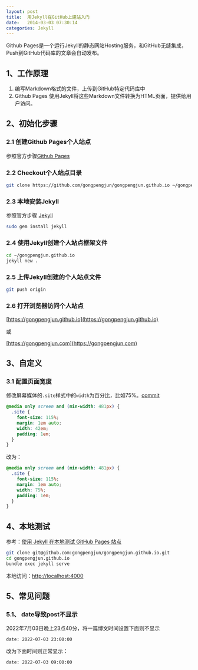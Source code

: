```yaml
---
layout: post
title:  用Jekyll在GitHub上建站入门
date:   2014-03-03 07:30:14
categories: Jekyll
---
```


Github Pages是一个运行Jekyll的静态网站Hosting服务，和GitHub无缝集成，Push到GitHub代码库的文章会自动发布。

## 1、工作原理

1. 编写Markdown格式的文件，上传到GitHub特定代码库中
2. Github Pages 使用Jekyll将这些Markdown文件转换为HTML页面，提供给用户访问。

## 2、初始化步骤

### 2.1 创建Github Pages个人站点

参照官方步骤[Github Pages](http://pages.github.com)

### 2.2 Checkout个人站点目录

```sh
git clone https://github.com/gongpengjun/gongpengjun.github.io ~/gongpengjun.github.io
```

### 2.3 本地安装Jekyll

参照官方步骤 <a href="https://jekyllrb.com/" target="_blank">Jekyll<a/>

```sh
sudo gem install jekyll
```

### 2.4 使用Jekyll创建个人站点框架文件

```sh
cd ~/gongpengjun.github.io
jekyll new .
```

### 2.5 上传Jekyll创建的个人站点文件

```sh
git push origin
```

### 2.6 打开浏览器访问个人站点

[https://gongpengjun.github.io](https://gongpengjun.github.io)

或

[https://gongpengjun.com](https://gongpengjun.com)

## 3、自定义

### 3.1 配置页面宽度

修改屏幕媒体的`.site`样式中的`width`为百分比，比如75%。[commit](https://github.com/gongpengjun/gongpengjun.github.io/commit/6d0f31c21ad087317a6151c73bce76c28feeea2b?diff=split)

```css
@media only screen and (min-width: 481px) {
  .site {
    font-size: 115%;
    margin: 1em auto;
    width: 42em;
    padding: 1em;
  }
}
```
改为：
```css
@media only screen and (min-width: 481px) {
  .site {
    font-size: 115%;
    margin: 1em auto;
    width: 75%;
    padding: 1em;
  }
}
```

## 4、本地测试

参考：[使用 Jekyll 在本地测试 GitHub Pages 站点](https://docs.github.com/cn/pages/setting-up-a-github-pages-site-with-jekyll/testing-your-github-pages-site-locally-with-jekyll)

```sh
git clone git@github.com:gongpengjun/gongpengjun.github.io.git
cd gongpengjun.github.io
bundle exec jekyll serve
```

本地访问：[http://localhost:4000](http://localhost:4000)


## 5、常见问题

### 5.1、 date导致post不显示

2022年7月03日晚上23点40分，将一篇博文时间设置下面则不显示

```
date: 2022-07-03 23:00:00
```

改为下面时间则正常显示：


```
date: 2022-07-03 09:00:00
```


